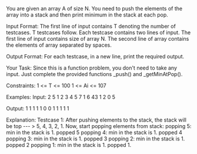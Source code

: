 You are given an array A of size N. You need to push the elements of the array into a stack and then print minimum in the stack at each pop.

Input Format:
The first line of input contains T denoting the number of testcases. T testcases follow. Each testcase contains two lines of input. The first line of input contains size of array N. The second line of array contains the elements of array separated by spaces.

Output Format:
For each testcase, in a new line, print the required output.

Your Task:
Since this is a function problem, you don't need to take any input. Just complete the provided functions _push() and _getMinAtPop().

Constraints:
1 <= T <= 100
1 <= Ai <= 107

Examples:
Input:
2
5
1 2 3 4 5
7
1 6 43 1 2 0 5

Output:
1 1 1 1 1
0 0 1 1 1 1 1

Explanation:
Testcase 1: After pushing elements to the stack, the stack will be top --- > 5, 4, 3, 2, 1. Now, start popping elements from stack:
popping 5: min in the stack is 1. popped 5
popping 4: min in the stack is 1. popped 4
popping 3: min in the stack is 1. popped 3
popping 2: min in the stack is 1. popped 2
popping 1: min in the stack is 1. popped 1.
